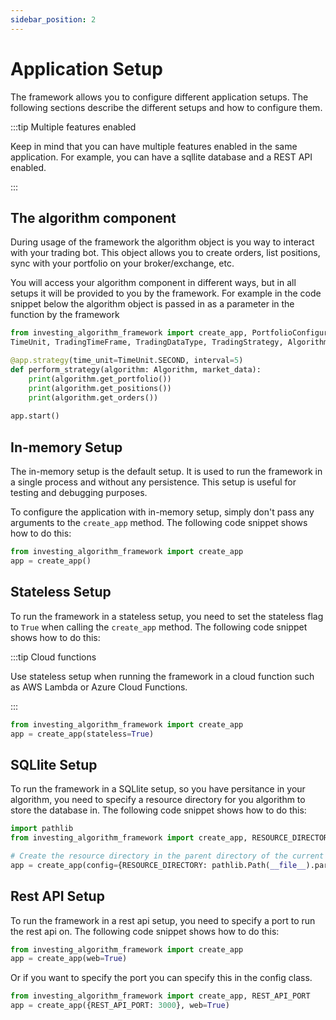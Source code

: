 ```yaml
---
sidebar_position: 2
---
```


# Application Setup

The framework allows you to configure different application setups. 
The following sections describe the different setups and how to configure them.

:::tip Multiple features enabled

Keep in mind that you can have multiple features enabled in the same application. For
example, you can have a sqllite database and a REST API enabled.

:::


## The algorithm component
During usage of the framework the algorithm object is you way to interact with your trading 
bot. This object allows you to create orders, list positions, sync with your portfolio on your broker/exchange, etc.

You will access your algorithm component in different ways, but in all setups it will
be provided to you by the framework. For example in the code snippet below the algorithm object 
is passed in as a parameter in the function by the framework

```python
from investing_algorithm_framework import create_app, PortfolioConfiguration, \
TimeUnit, TradingTimeFrame, TradingDataType, TradingStrategy, Algorithm

@app.strategy(time_unit=TimeUnit.SECOND, interval=5)
def perform_strategy(algorithm: Algorithm, market_data):
    print(algorithm.get_portfolio())
    print(algorithm.get_positions())
    print(algorithm.get_orders())
        
app.start()
```

 
## In-memory Setup
The in-memory setup is the default setup.
It is used to run the framework in a single process and without any persistence.
This setup is useful for testing and debugging purposes.

To configure the application with in-memory setup, simply don't pass any arguments to the `create_app` method.
The following code snippet shows how to do this:

```python
from investing_algorithm_framework import create_app
app = create_app()
```

## Stateless Setup
To run the framework in a stateless setup, you need to set the stateless flag to `True` when calling the `create_app` method.
The following code snippet shows how to do this:

:::tip Cloud functions

Use stateless setup when running the framework in a cloud function such as AWS Lambda or Azure Cloud Functions.

:::

```python
from investing_algorithm_framework import create_app
app = create_app(stateless=True)
```

## SQLlite Setup
To run the framework in a SQLlite setup, so you have persitance in your algorithm, you need to specify a resource directory for
you algorithm to store the database in. The following code snippet shows how to do this:

```python
import pathlib
from investing_algorithm_framework import create_app, RESOURCE_DIRECTORY

# Create the resource directory in the parent directory of the current file
app = create_app(config={RESOURCE_DIRECTORY: pathlib.Path(__file__).parent.resolve()})
```

## Rest API Setup
To run the framework in a rest api setup, you need to specify a port to run the rest api on. The following code snippet shows how to do this:

```python
from investing_algorithm_framework import create_app
app = create_app(web=True)
```

Or if you want to specify the port you can specify this in the config class.

```python
from investing_algorithm_framework import create_app, REST_API_PORT
app = create_app({REST_API_PORT: 3000}, web=True)
```

